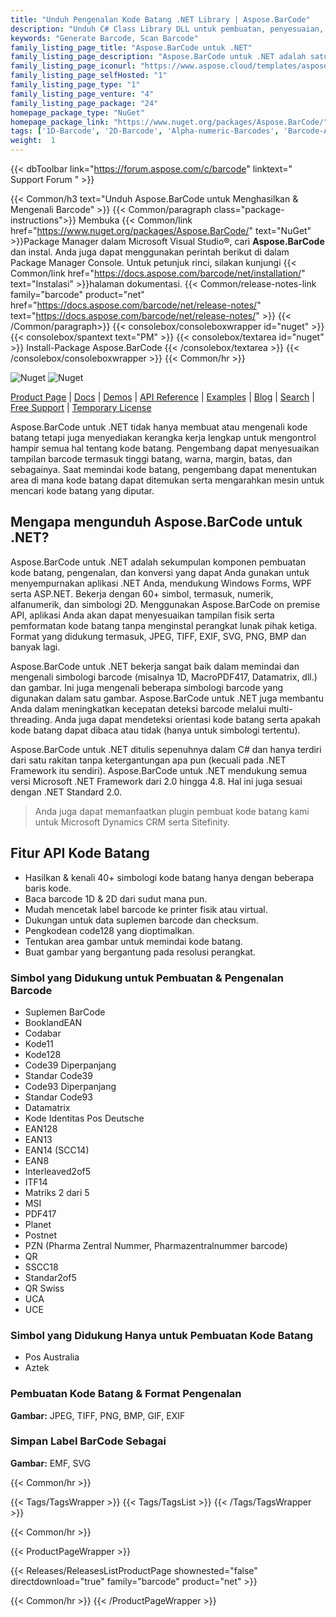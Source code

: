 ```yaml
---
title: "Unduh Pengenalan Kode Batang .NET Library | Aspose.BarCode"
description: "Unduh C# Class Library DLL untuk pembuatan, penyesuaian, & pengenalan Barcode melalui .NET on-premise API. Mendukung simbologi barcode 1D (Linear), 2D & Postal."
keywords: "Generate Barcode, Scan Barcode"
family_listing_page_title: "Aspose.BarCode untuk .NET"
family_listing_page_description: "Aspose.BarCode untuk .NET adalah satu set API kode batang untuk menghasilkan dan mengenali kode batang 1D & 2D dari berbagai jenis gambar di berbagai sudut. Itu ditulis dalam C# terkelola sehingga memungkinkan pengembang untuk dengan mudah menambahkan pembuatan kode batang dan fungsionalitas pengenalan ke aplikasi .NET mereka."
family_listing_page_iconurl: "https://www.aspose.cloud/templates/aspose/App_Themes/V3/images/barcode/272x272/aspose_barcode-for-net-min.png"
family_listing_page_selfHosted: "1"
family_listing_page_type: "1"
family_listing_page_venture: "4"
family_listing_page_package: "24"
homepage_package_type: "NuGet"
homepage_package_link: "https://www.nuget.org/packages/Aspose.BarCode/"
tags: ['1D-Barcode', '2D-Barcode', 'Alpha-numeric-Barcodes', 'Barcode-API', 'Barcode-symbologies']
weight:  1
---
```


{{< dbToolbar link="https://forum.aspose.com/c/barcode" linktext=" Support Forum " >}}

{{< Common/h3 text="Unduh Aspose.BarCode untuk Menghasilkan & Mengenali Barcode"  >}}
{{< Common/paragraph class="package-instructions">}}
Membuka
{{< Common/link href="https://www.nuget.org/packages/Aspose.BarCode/" text="NuGet"  >}}Package Manager dalam Microsoft Visual Studio®, cari <b>Aspose.BarCode</b> dan instal. Anda juga dapat menggunakan perintah berikut di dalam Package Manager Console. Untuk petunjuk rinci, silakan kunjungi
{{< Common/link href="https://docs.aspose.com/barcode/net/installation/" text="Instalasi"  >}}halaman dokumentasi.
{{< Common/release-notes-link family="barcode" product="net" href="https://docs.aspose.com/barcode/net/release-notes/" text="https://docs.aspose.com/barcode/net/release-notes/"  >}}
{{< /Common/paragraph>}}
{{< consolebox/consoleboxwrapper id="nuget" >}}
       {{< consolebox/spantext text="PM" >}}
       {{< consolebox/textarea id="nuget" >}} Install-Package Aspose.BarCode {{< /consolebox/textarea >}}
{{< /consolebox/consoleboxwrapper >}}
{{< Common/hr >}}

![Nuget](https://img.shields.io/nuget/v/Aspose.BarCode) ![Nuget](https://img.shields.io/nuget/dt/Aspose.BarCode?label=nuget%20downloads)

[Product Page](https://products.aspose.com/barcode/net/) | [Docs](https://docs.aspose.com/barcode/net/) | [Demos](https://products.aspose.app/barcode/family) | [API Reference](https://reference.aspose.com/barcode/net/) | [Examples](https://github.com/aspose-barcode/Aspose.BarCode-for-.NET) | [Blog](https://blog.aspose.com/category/barcode/) | [Search](https://search.aspose.com/) | [Free Support](https://forum.aspose.com/c/barcode) | [Temporary License](https://purchase.aspose.com/temporary-license)

Aspose.BarCode untuk .NET tidak hanya membuat atau mengenali kode batang tetapi juga menyediakan kerangka kerja lengkap untuk mengontrol hampir semua hal tentang kode batang. Pengembang dapat menyesuaikan tampilan barcode termasuk tinggi batang, warna, margin, batas, dan sebagainya. Saat memindai kode batang, pengembang dapat menentukan area di mana kode batang dapat ditemukan serta mengarahkan mesin untuk mencari kode batang yang diputar.

## Mengapa mengunduh Aspose.BarCode untuk .NET?

Aspose.BarCode untuk .NET adalah sekumpulan komponen pembuatan kode batang, pengenalan, dan konversi yang dapat Anda gunakan untuk menyempurnakan aplikasi .NET Anda, mendukung Windows Forms, WPF serta ASP.NET. Bekerja dengan 60+ simbol, termasuk, numerik, alfanumerik, dan simbologi 2D. Menggunakan Aspose.BarCode on premise API, aplikasi Anda akan dapat menyesuaikan tampilan fisik serta pemformatan kode batang tanpa menginstal perangkat lunak pihak ketiga. Format yang didukung termasuk, JPEG, TIFF, EXIF, SVG, PNG, BMP dan banyak lagi.

Aspose.BarCode untuk .NET bekerja sangat baik dalam memindai dan mengenali simbologi barcode (misalnya 1D, MacroPDF417, Datamatrix, dll.) dan gambar. Ini juga mengenali beberapa simbologi barcode yang digunakan dalam satu gambar. Aspose.BarCode untuk .NET juga membantu Anda dalam meningkatkan kecepatan deteksi barcode melalui multi-threading. Anda juga dapat mendeteksi orientasi kode batang serta apakah kode batang dapat dibaca atau tidak (hanya untuk simbologi tertentu).

Aspose.BarCode untuk .NET ditulis sepenuhnya dalam C# dan hanya terdiri dari satu rakitan tanpa ketergantungan apa pun (kecuali pada .NET Framework itu sendiri). Aspose.BarCode untuk .NET mendukung semua versi Microsoft .NET Framework dari 2.0 hingga 4.8. Hal ini juga sesuai dengan .NET Standard 2.0.

> Anda juga dapat memanfaatkan plugin pembuat kode batang kami untuk Microsoft Dynamics CRM serta Sitefinity.

## Fitur API Kode Batang

- Hasilkan & kenali 40+ simbologi kode batang hanya dengan beberapa baris kode.
- Baca barcode 1D & 2D dari sudut mana pun.
- Mudah mencetak label barcode ke printer fisik atau virtual.
- Dukungan untuk data suplemen barcode dan checksum.
- Pengkodean code128 yang dioptimalkan.
- Tentukan area gambar untuk memindai kode batang.
- Buat gambar yang bergantung pada resolusi perangkat.

### Simbol yang Didukung untuk Pembuatan & Pengenalan Barcode

- Suplemen BarCode
- BooklandEAN
- Codabar
- Kode11
- Kode128
- Code39 Diperpanjang
- Standar Code39
- Code93 Diperpanjang
- Standar Code93
- Datamatrix
- Kode Identitas Pos Deutsche
- EAN128
- EAN13
- EAN14 (SCC14)
- EAN8
- Interleaved2of5
- ITF14
- Matriks 2 dari 5
- MSI
- PDF417
- Planet
- Postnet
- PZN (Pharma Zentral Nummer, Pharmazentralnummer barcode)
- QR
- SSCC18
- Standar2of5
- QR Swiss
- UCA
- UCE

### Simbol yang Didukung Hanya untuk Pembuatan Kode Batang

- Pos Australia
- Aztek

### Pembuatan Kode Batang & Format Pengenalan

**Gambar:** JPEG, TIFF, PNG, BMP, GIF, EXIF

### Simpan Label BarCode Sebagai

**Gambar:** EMF, SVG

{{< Common/hr >}}

{{< Tags/TagsWrapper >}}
 {{< Tags/TagsList >}}
{{< /Tags/TagsWrapper >}}

{{< Common/hr >}}

{{< ProductPageWrapper >}}
<!-- ReleasesListProductPage-->
   {{< Releases/ReleasesListProductPage shownested="false"  directdownload="true" family="barcode" product="net" >}}
<!-- /ReleasesListProductPage-->
{{< Common/hr >}}
{{< /ProductPageWrapper >}}


